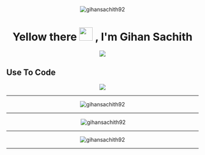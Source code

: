  <p align="center"> <img src="https://user-images.githubusercontent.com/74038190/240304586-d48893bd-0757-481c-8d7e-ba3e163feae7.png" alt="gihansachith92"  /> </p>
<h1 align="center">Yellow there <img src="https://media.giphy.com/media/hvRJCLFzcasrR4ia7z/giphy.gif" width="35"> , I'm Gihan Sachith</h1>

<p align="center">
  <a href="https://github.com/DenverCoder1/readme-typing-svg"><img src="https://readme-typing-svg.herokuapp.com?font=Time+New+Roman&color=%23C8BE25&size=25&center=true&vCenter=true&width=600&height=100&lines=A+passionate+full+stack+developer+from+Sri+Lanka;Computer+Science+Student+.+.+.+.;Competitive+Programmer+.+.+.+.;Expert+on+Web+development+.+.+.+.;Always+learning+new+things+.+.+.+."></a>
</p>

## Use To Code

<p align="center">
  <a href="https://skillicons.dev">
    <img src="https://skillicons.dev/icons?i=c,html,css,js,java,mysql,php,py,react,tailwind,vite" />
  </a>
</p>




<hr>
<p  align="center"><img align="center" src="https://github-readme-stats.vercel.app/api/top-langs?username=gihansachith92&show_icons=true&locale=en&layout=compact" alt="gihansachith92" /></p>
<hr>
<p  align="center">&nbsp;<img align="center" src="https://github-readme-stats.vercel.app/api?username=gihansachith92&show_icons=true&locale=en" alt="gihansachith92" /></p>
<hr>
<p  align="center"><img align="center" src="https://github-readme-streak-stats.herokuapp.com/?user=gihansachith92&" alt="gihansachith92" /></p>
<hr>

